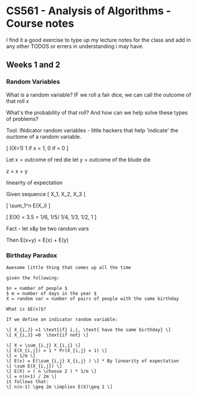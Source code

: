 # CS561 - Analysis of Algorithms - Course notes

I find it a good exercise to type up my lecture notes for the class and add in
any other TODOS or errers in understanding i may have. 


## Weeks 1 and 2

### Random Variables

What is a random variable? 
IF we roll a fair dice, we can call the outcome of that roll $x$ 

What's the probability of that roll?
And how can we help solve these types of problems?

Tool: INdicator random variables - little hackers that help 'indicate' the
ouctome of a random variable. 

\[ I(X=1) 1 if x = 1, 0 if = 0 \]


Let x = outcome of red die
let y = outcome of the blude die

z = x + y 


linearity of expectation 

Given sequence \[ X_1, X_2, X_3 \]

\[ \sum_1^n E(X_i) \]

\[ E(X) = 3.5 = 1/6, 1/5/ 1/4, 1/3, 1/2, 1 \]

Fact - let x&y be two random vars

Then E(x+y) = E(x) + E(y) 


### Birthday Paradox


	Awesome little thing that comes up all the time

	given the following:

	$n = number of people $
	$ m = number of days in the year $
	X = random var = number of pairs of people with the same birthday

	What is $E(x)$? 

	If we define an indicator random variable:

	\[ X_{i,J} =1 \text{if} i,j, \text{ have the same birthday} \]
	\[ X_{i,J} =0  \text{if not} \]

	\[ X = \sum_{i,j} X_{i,j} \]
	\[ E(X_{i,j}) = 1 * Pr(X_{i,j} = 1) \]
	\[ = 1/m \]
	\[ E(x) = E(\sum_{i,j} X_{i,j} ) \] * By linearity of expectation
	\[ \sum E(X_{i,j}) \]
	\[ E(X) = ( n \choose 2 ) * 1/m \]
	\[ = n(n+1) / 2m \]
	it follows that:
	\[ n(n-1) \geq 2m \implies E(X)\geq 1 \]



